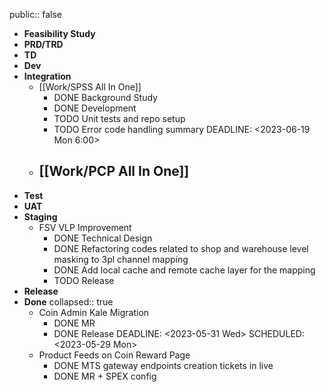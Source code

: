 public:: false

- **Feasibility Study**
- **PRD/TRD**
- **TD**
- **Dev**
- **Integration**
    - [[Work/SPSS All In One]]
        - DONE Background Study
        - DONE Development
        - TODO Unit tests and repo setup
        - TODO Error code handling summary
          DEADLINE: <2023-06-19 Mon 6:00>
    - [[Work/PCP All In One]]
        -
- **Test**
- **UAT**
- **Staging**
    - FSV VLP Improvement
        - DONE Technical Design
        - DONE Refactoring codes related to shop and warehouse level masking to 3pl channel mapping
        - DONE Add local cache and remote cache layer for the mapping
        - TODO Release
- **Release**
- **Done**
  collapsed:: true
    - Coin Admin Kale Migration
        - DONE MR
        - DONE Release
          DEADLINE: <2023-05-31 Wed>
          SCHEDULED: <2023-05-29 Mon>
    - Product Feeds on Coin Reward Page
        - DONE MTS gateway endpoints creation tickets in live
        - DONE MR + SPEX config
